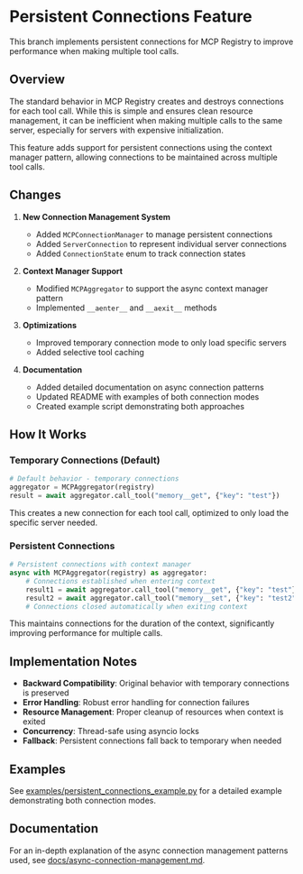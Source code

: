 # Persistent Connections Feature

This branch implements persistent connections for MCP Registry to improve performance when making multiple tool calls.

## Overview

The standard behavior in MCP Registry creates and destroys connections for each tool call. While this is simple and ensures clean resource management, it can be inefficient when making multiple calls to the same server, especially for servers with expensive initialization.

This feature adds support for persistent connections using the context manager pattern, allowing connections to be maintained across multiple tool calls.

## Changes

1. **New Connection Management System**
   - Added `MCPConnectionManager` to manage persistent connections
   - Added `ServerConnection` to represent individual server connections
   - Added `ConnectionState` enum to track connection states

2. **Context Manager Support**
   - Modified `MCPAggregator` to support the async context manager pattern
   - Implemented `__aenter__` and `__aexit__` methods

3. **Optimizations**
   - Improved temporary connection mode to only load specific servers
   - Added selective tool caching

4. **Documentation**
   - Added detailed documentation on async connection patterns
   - Updated README with examples of both connection modes
   - Created example script demonstrating both approaches

## How It Works

### Temporary Connections (Default)

```python
# Default behavior - temporary connections
aggregator = MCPAggregator(registry)
result = await aggregator.call_tool("memory__get", {"key": "test"})
```

This creates a new connection for each tool call, optimized to only load the specific server needed.

### Persistent Connections

```python
# Persistent connections with context manager
async with MCPAggregator(registry) as aggregator:
    # Connections established when entering context
    result1 = await aggregator.call_tool("memory__get", {"key": "test"})
    result2 = await aggregator.call_tool("memory__set", {"key": "test2", "value": "hello"})
    # Connections closed automatically when exiting context
```

This maintains connections for the duration of the context, significantly improving performance for multiple calls.

## Implementation Notes

- **Backward Compatibility**: Original behavior with temporary connections is preserved
- **Error Handling**: Robust error handling for connection failures
- **Resource Management**: Proper cleanup of resources when context is exited
- **Concurrency**: Thread-safe using asyncio locks
- **Fallback**: Persistent connections fall back to temporary when needed

## Examples

See [examples/persistent_connections_example.py](examples/persistent_connections_example.py) for a detailed example demonstrating both connection modes.

## Documentation

For an in-depth explanation of the async connection management patterns used, see [docs/async-connection-management.md](docs/async-connection-management.md).